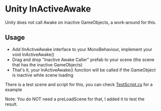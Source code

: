 # Unity InActiveAwake
Unity does not call Awake on inactive GameObjects, a work-around for this.

## Usage

- Add IInActiveAwake interface to your MonoBehaviour, implement your void InActiveAwake()
- Drag and drop "Inactive Awake Caller" prefab to your scene (the scene that has the inactive GameObjects)
- That's it, your InActiveAwake() function will be called if the GameObject is inactive while scene loading

There is a test scene and script for this, you can check <a target="_blank" href="https://github.com/frekons/unity-inactive-awake/blob/main/Scripts/Test/TestScript.cs">TestScript.cs</a> for a example

Note: You do NOT need a preLoadScene for that, I added it to test the result.
